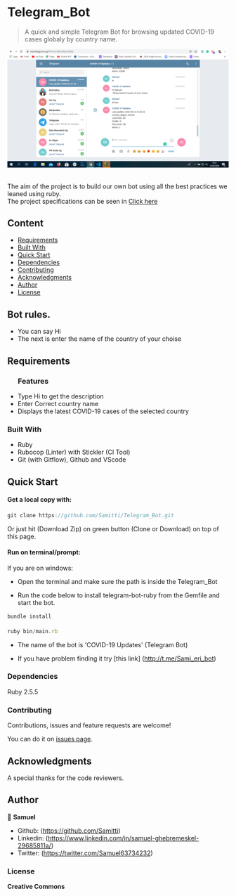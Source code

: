 # Telegram_Bot
> A quick and simple Telegram Bot for browsing updated COVID-19 cases globaly by country name.

![screenshot](img/screen_sh.png)

<br>The aim of the project is to build our own bot using all the best practices we leaned using ruby.<br>
The project specifications can be seen in [Click here](https://www.notion.so/Build-your-own-bot-ebd0d7ac5da240e5987720bdc83f38fa)

## Content

* [Requirements](#requirements)
* [Built With](#built-with)
* [Quick Start](#quick-start)
* [Dependencies](#dependencies)
* [Contributing](#contributing)
* [Acknowledgments](#acknowledgments)
* [Author](#author)
* [License](#license)

## Bot rules.

* You can say Hi
* The next is enter the name of the country of your choise

## Requirements

<ul>
  <h3>Features</h3>
  <li>Type Hi to get the description</li>
  <li>Enter Correct country name</li>
  <li>Displays the latest COVID-19 cases of the selected country</li>
</ul>

### Built With

- Ruby <br>
- Rubocop (Linter) with Stickler (CI Tool)<br>
- Git (with Gitflow), Github and VScode <br>


## Quick Start

#### Get a local copy with:<br>

```js
git clone https://github.com/Samitti/Telegram_Bot.git
```

Or just hit (Download Zip) on green button (Clone or Download) on top of this page.

#### Run on terminal/prompt:

If you are on windows:

* Open the terminal and make sure the path is inside the Telegram_Bot

* Run the code below to install telegram-bot-ruby from the Gemfile and start the bot.

```js
bundle install

ruby bin/main.rb

```

* The name of the bot is 'COVID-19 Updates' (Telegram Bot)

* If you have problem finding it try [this link] (http://t.me/Sami_eri_bot)

### Dependencies

Ruby 2.5.5

### Contributing

Contributions, issues and feature requests are welcome!

You can do it on [issues page](https://github.com/Samitti/Telegram_Bot/issues).

## Acknowledgments

A special thanks for the code reviewers.

## Author

👤 **Samuel**

- Github: (https://github.com/Samitti)
- Linkedin: (https://www.linkedin.com/in/samuel-ghebremeskel-29685811a/)
- Twitter: (https://twitter.com/Samuel63734232)

### License

<strong>Creative Commons</strong>
